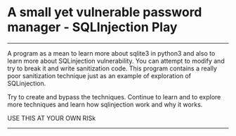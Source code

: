 # A small yet vulnerable password manager - SQLInjection Play
---

A program as a mean to learn more about sqlite3 in python3 and also to learn more about SQLinjection vulnerability. You can attempt to modify and try to break it and write sanitization code. This program contains a really poor sanitization technique just as an example of exploration of SQLinjection.

Try to create and bypass the techniques. Continue to learn and to explore more techniques and learn how sqlinjection work and why it works.

USE THIS AT YOUR OWN RISk

---
